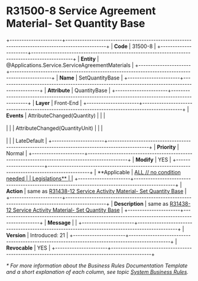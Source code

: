 ﻿---
erp.type: front-end-business-rule
erp.entity: Applications.Service.ServiceAgreementMaterials
---

# R31500-8 Service Agreement Material- Set Quantity Base
+----------------------+-----------------------------------------------------------------------------------------------+
| **Code**             | 31500-8                                                                                       |
+----------------------+-----------------------------------------------------------------------------------------------+
| **Entity**           | @Applications.Service.ServiceAgreementMaterials                                               |
+----------------------+-----------------------------------------------------------------------------------------------+
| **Name**             | SetQuantityBase                                                                               |
+----------------------+-----------------------------------------------------------------------------------------------+
| **Attribute**        | QuantityBase                                                                                  |
+----------------------+-----------------------------------------------------------------------------------------------+
| **Layer**            | Front-End                                                                                     |
+----------------------+-----------------------------------------------------------------------------------------------+
| **Events**           | AttributeChanged(Quantity)                                                                    |
|                      | <br/><br/>                                                                                    |
|                      | AttributeChanged(QuantityUnit)                                                                |
|                      | <br/><br/>                                                                                    |
|                      | LateDefault                                                                                   |
+----------------------+-----------------------------------------------------------------------------------------------+
| **Priority**         | Normal                                                                                        |
+----------------------+-----------------------------------------------------------------------------------------------+
| **Modify**           | YES                                                                                           |
+----------------------+-----------------------------------------------------------------------------------------------+
| **Applicable         | [ALL // no condition needed                                                                   |
| Legislations**       | ](xref:applicable-legislations)                                                               |
+----------------------+-----------------------------------------------------------------------------------------------+
| **Action**           | same as [R31438-12 Service Activity Material- Set Quantity Base](R31438-12.md)                |
+----------------------+-----------------------------------------------------------------------------------------------+
| **Description**      | same as [R31438-12 Service Activity Material- Set Quantity Base](R31438-12.md)                |
+----------------------+-----------------------------------------------------------------------------------------------+
| **Message**          |                                                                                               |
+----------------------+-----------------------------------------------------------------------------------------------+
| **Version**          | Introduced: 21                                                                                |
+----------------------+-----------------------------------------------------------------------------------------------+
| **Revocable**        | YES                                                                                           |
+----------------------+-----------------------------------------------------------------------------------------------+

*\* For more information about the Business Rules Documentation Template and a short explanation of each column, see
topic [System Business Rules](../templates/template-description-system-business-rules.md).*
